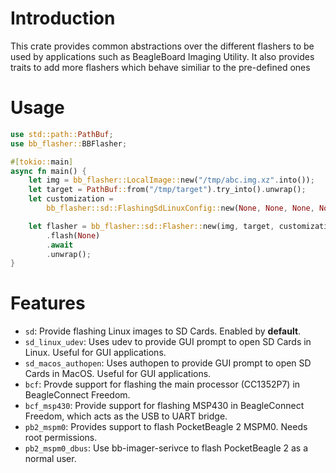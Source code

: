 # Introduction

This crate provides common abstractions over the different flashers to be used by applications
such as BeagleBoard Imaging Utility. It also provides traits to add more flashers which behave
similiar to the pre-defined ones

# Usage

```rust
use std::path::PathBuf;
use bb_flasher::BBFlasher;

#[tokio::main]
async fn main() {
    let img = bb_flasher::LocalImage::new("/tmp/abc.img.xz".into());
    let target = PathBuf::from("/tmp/target").try_into().unwrap();
    let customization = 
        bb_flasher::sd::FlashingSdLinuxConfig::new(None, None, None, None, None);

    let flasher = bb_flasher::sd::Flasher::new(img, target, customization)
        .flash(None)
        .await
        .unwrap();
}
```

# Features

- `sd`: Provide flashing Linux images to SD Cards. Enabled by **default**.
- `sd_linux_udev`: Uses udev to provide GUI prompt to open SD Cards in Linux. Useful for GUI
applications.
- `sd_macos_authopen`: Uses authopen to provide GUI prompt to open SD Cards in MacOS. Useful
for GUI applications.
- `bcf`: Provde support for flashing the main processor (CC1352P7) in BeagleConnect Freedom.
- `bcf_msp430`: Provide support for flashing MSP430 in BeagleConnect Freedom, which acts as the
USB to UART bridge.
- `pb2_mspm0`: Provides support to flash PocketBeagle 2 MSPM0. Needs root permissions.
- `pb2_mspm0_dbus`: Use bb-imager-serivce to flash PocketBeagle 2 as a normal user.

